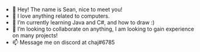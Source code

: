 - 👋 Hey! The name is Sean, nice to meet you!
- 👀 I love anything related to computers.
- 🌱 I’m currently learning Java and C#, and how to draw :)
- 💞️ I’m looking to collaborate on anything, I am looking to gain experience on many projects!
- 📫 Message me on discord at chaj#6785

<!---
seaniggy/seaniggy is a ✨ special ✨ repository because its `README.md` (this file) appears on your GitHub profile.
You can click the Preview link to take a look at your changes.
--->
